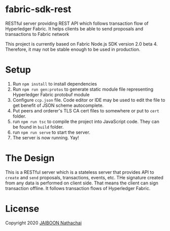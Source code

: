 # fabric-sdk-rest
RESTful server providing REST API which follows transaction flow of Hyperledger Fabric. It helps clients be able to send proposals and transactions to Fabric network

This project is currently based on Fabric Node.js SDK version 2.0 beta 4. Therefore, it may not be stable enough to be used in production.

# Setup

1. Run `npm install` to install dependencies
2. Run `npm run gen:protos` to generate static module file representing Hyperledger Fabric protobuf module
3. Configure `ccp.json` file. Code editor or IDE may be used to edit the file to get benefit of JSON scheme autocomplete.
4. Put peers and orderer's TLS CA cert files to somewhere or put to `cert` folder.
5. run `npm run tsc` to compile the project into JavaScript code. They can be found in `build` folder.
6. run `npm run serve` to start the server.
7. The server is now running. Yay!

# The Design

This is a RESTful server which is a stateless server that provides API to `create` and `send` proposals, transactions, events, etc. THe signature created from any data is performed on client side. That means the client can sign transaction offline. It follows transaction flows of Hyperledger Fabric.

# License

Copyright 2020 [JAIBOON Nathachai](https://github.com/ntchjb)